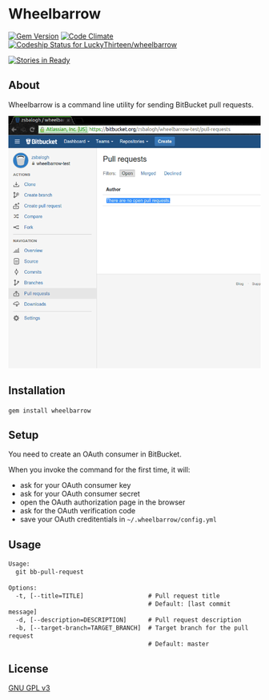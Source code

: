 # Wheelbarrow

[![Gem Version](https://badge.fury.io/rb/wheelbarrow.svg)](http://badge.fury.io/rb/wheelbarrow)
[![Code Climate](https://codeclimate.com/github/LuckyThirteen/wheelbarrow/badges/gpa.svg)](https://codeclimate.com/github/LuckyThirteen/wheelbarrow)
[![Codeship Status for LuckyThirteen/wheelbarrow](https://www.codeship.io/projects/5f0d9af0-33fe-0132-f9b7-7a72371aeacb/status)](https://www.codeship.io/projects/40700)

[![Stories in Ready](https://badge.waffle.io/luckythirteen/wheelbarrow.svg?label=ready&title=Ready)](http://waffle.io/luckythirteen/wheelbarrow)

## About
  Wheelbarrow is a command line utility for sending BitBucket pull requests.

  ![Wheelbarrow demo](wheelbarrow.gif "")

## Installation
  `gem install wheelbarrow`

## Setup
  You need to create an OAuth consumer in BitBucket.

  When you invoke the command for the first time, it will:
  * ask for your OAuth consumer key
  * ask for your OAuth consumer secret
  * open the OAuth authorization page in the browser
  * ask for the OAuth verification code
  * save your OAuth creditentials in `~/.wheelbarrow/config.yml`

## Usage

    Usage:
      git bb-pull-request

    Options:
      -t, [--title=TITLE]                  # Pull request title
                                           # Default: [last commit message]
      -d, [--description=DESCRIPTION]      # Pull request description
      -b, [--target-branch=TARGET_BRANCH]  # Target branch for the pull request
                                           # Default: master

## License
  [GNU GPL v3](https://github.com/LuckyThirteen/wheelbarrow/blob/master/LICENSE)
